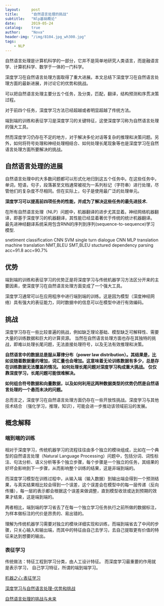 ```yaml
---
layout:     post
title:      "自然语言处理的挑战"
subtitle:   "Nlp基础概论"
date:       2019-05-24
catalog:    true
author:     "Nova"
header-img: "/img/8104.jpg_wh300.jpg"
tags:
    - NLP
---
```


自然语言处理是计算机科学的一部分，它并不是简单地研究人类语言，而是融语言学、计算机科学、数学于一体的一门科学。

深度学习在自然语言处理方面取得了重大进展。本文总结下深度学习在自然语言处理方面的最新进展，并讨论它的优势和挑战。

可以把自然语言处理主要分五个任务，及分类，匹配，翻译，结构预测和序贯决策过程。

对于前四个任务，深度学习方法已经超越或者明显超越了传统方法。

端到端的训练和表征学习是深度学习的关键特征，这使深度学习称为自然语言处理的强大工具。

然而深度学习仍存在不足的地方，对于解决多伦对话等复杂的推理和决策问题。另外，如何将符号处理和神经处理相结合、如何处理长尾现象等也是深度学习在自然语言处理方面所要解决的挑战。


## 自然语言处理的进展
自然语言处理中的大多数问题都可以形式化地归到这五个任务中。在这些任务中，单词，短语，句子，段落甚至文档通常被视为一系列标记（字符串）进行处理，尽管他们的复杂度不尽相同。但在实际上，句子是使用最广泛的处理单元。

**深度学习可以提高前四项任务的性能，并成为了解决这些任务的最先进技术.**

在所有自然语言处理（NLP）问题中，机器翻译的进步尤其显着。神经网络机器翻译，即基于深度学习的机器翻译，其性能已经显着著优于传统的统计机器翻译。 最先进神经翻译系统采用包含RNN的序列到序列(sequence-to-sequence)学习模型.

snetiment classification   CNN   SVM
single  turn   dialogue    CNN   MLP
translation   machine translation  NMT,BLEU      SMT,BLEU
stuctured     dependency parsing   acc=91.8     acc=90.7%


## 优势
端到端的训练和表征学习的优势正是将深度学习与传统机器学习方法区分开来的主要因素，使深度学习在自然语言处理方面变成了一个强大工具。

深度学习通常可以在应用程序中进行端到端的训练。这是因为模型（深度神经网络）具有强大的表征能力，同时数据中的信息可以在模型中进行有效编码。

## 挑战
深度学习存在一些比较普遍的挑战，例如缺乏理论基础、模型缺乏可解释性、需要大量的训练数据和巨大的计算资源。 当然在自然语言处理方面也存在其独特的挑战，即难以处理长尾问题，无法直接处理符号，以及无法有效推理和决策。

**自然语言中的数据总是服从幂律分布（power law distribution）。其结果是，比如说随着数据量的增加，词汇量也会增加。这意味着无论训练数据有多少，总是存在训练数据无法覆盖的情况。 如何处理长尾问题对深度学习构成重大挑战。 仅仅靠深度学习，长尾问题可能很难解决。**

**如何组合符号数据和向量数据，以及如何利用这两种数据类型的优势仍然是自然语言处理的一个悬而未决的问题。**

总而言之，深度学习在自然语言处理方面仍存在一些开放性挑战。深度学习与其他技术结合 （强化学习，推理，知识），可能会进一步推动该领域前沿的发展。


## 概念解释

### 端到端的训练

相对于深度学习，传统机器学习的流程往往由多个独立的模块组成，比如在一个典型的自然语言处理（Natural Language Processing）问题中，包括分词、词性标注、句法分析、语义分析等多个独立步骤，每个步骤是一个独立的任务，其结果的好坏会影响到下一步骤，从而影响整个训练的结果，这是非端到端的。

而深度学习模型在训练过程中，从输入端（输入数据）到输出端会得到一个预测结果，与真实结果相比较会得到一个误差，这个误差会在模型中的每一层传递（反向传播），每一层的表示都会根据这个误差来做调整，直到模型收敛或达到预期的效果才结束，这是端到端的。

两者相比，端到端的学习省去了在每一个独立学习任务执行之前所做的数据标注，为样本做标注的代价是昂贵的、易出错的。

理解为传统机器学习需要对独立的模块详细实现和训练，而端到端省去了中间的步骤，只关心输入和输出端，而其中的特征由自己去学习，去自己提取更有价值的特征来达到想要的输出。

### 表征学习
传统做法：特征工程到学习分类，由人工设计特征。
而深度学习最重要的作用就是表示学习， 自己学习特征，所谓的端到端学习。

[机器之心:表征学习](https://www.jiqizhixin.com/graph/technologies/64d4c374-6061-46cc-8d29-d0a582934876)



[深度学习与自然语言处理-优势和挑战](http://kuaibao.qq.com/s/20180319G0ZID000?refer=cp_1026)

[自然语言处理的挑战与未来](http://lunwen.nangxue.com/jisuanji/jisuanjiyingyong/201312/1386157369.html)
